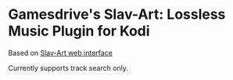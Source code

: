 # Gamesdrive's Slav-Art: Lossless Music Plugin for Kodi

Based on [Slav-Art web interface](https://slavart.gamesdrive.net/)

Currently supports track search only.
